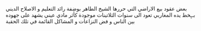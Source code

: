  بعض عقود بيع الاراضي التي حررها الشيخ الطاهر بوضفة رائد التعليم و الاصلاح الديني بــٕخط يده المغاربي تعود الى سنوات الثلاتينات موجودة كأثر مادي عيني يشهد على جهوده بين الناس و فض النزاعات و المشاكل القائمة في تلك الحقبة
